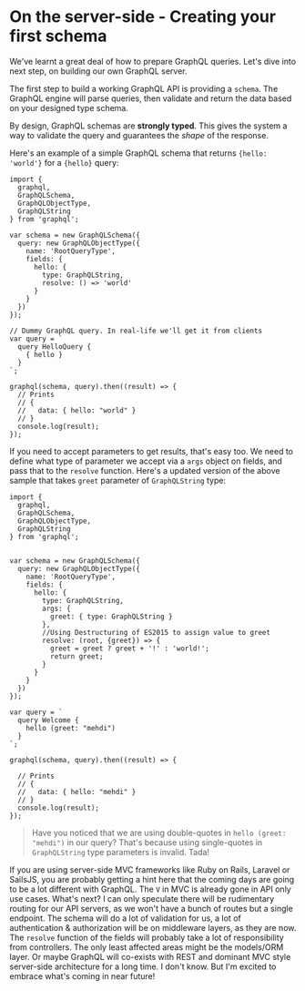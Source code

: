 # On the server-side - Creating your first schema

We've learnt a great deal of how to prepare GraphQL queries. Let's dive into next step, on building our own GraphQL server.

The first step to build a working GraphQL API is providing a `schema`. The GraphQL engine will parse queries, then validate and return the data based on your designed type schema.

By design, GraphQL schemas are **strongly typed**. This gives the system a way to validate the query and guarantees the *shape* of the response.

Here's an example of a simple GraphQL schema that returns `{hello: 'world'}` for a `{hello}` query:

```
import {
  graphql,
  GraphQLSchema,
  GraphQLObjectType,
  GraphQLString
} from 'graphql';

var schema = new GraphQLSchema({
  query: new GraphQLObjectType({
    name: 'RootQueryType',
    fields: {
      hello: {
        type: GraphQLString,
        resolve: () => 'world'
      }
    }
  })
});

// Dummy GraphQL query. In real-life we'll get it from clients
var query = `
  query HelloQuery {
    { hello }
  }
`;

graphql(schema, query).then((result) => {
  // Prints
  // {
  //   data: { hello: "world" }
  // }
  console.log(result);
});

```

If you need to accept parameters to get results, that's easy too. We need to define what type of parameter we accept via a `args` object on fields, and pass that to the `resolve` function. Here's a updated version of the above sample that takes `greet` parameter of `GraphQLString` type:

```
import {
  graphql,
  GraphQLSchema,
  GraphQLObjectType,
  GraphQLString
} from 'graphql';


var schema = new GraphQLSchema({
  query: new GraphQLObjectType({
    name: 'RootQueryType',
    fields: {
      hello: {
        type: GraphQLString,
        args: {
          greet: { type: GraphQLString }
        },
        //Using Destructuring of ES2015 to assign value to greet
        resolve: (root, {greet}) => {
          greet = greet ? greet + '!' : 'world!';
          return greet;
        }
      }
    }
  })
});

var query = `
  query Welcome {
    hello (greet: "mehdi")
  }
`;

graphql(schema, query).then((result) => {

  // Prints
  // {
  //   data: { hello: "mehdi" }
  // }
  console.log(result);
});

```

> Have you noticed that we are using double-quotes in `hello (greet: "mehdi")` in our query? That's because using single-quotes in `GraphQLString` type parameters is invalid. Tada!

If you are using server-side MVC frameworks like Ruby on Rails, Laravel or SailsJS, you are probably getting a hint here that the coming days are going to be a lot different with GraphQL. The `V` in MVC is already gone in API only use cases. What's next? I can only speculate there will be rudimentary routing for our API servers, as we won't have a bunch of routes but a single endpoint. The schema will do a lot of validation for us, a lot of authentication & authorization will be on middleware layers, as they are now. The `resolve` function of the fields will probably take a lot of responsibility from controllers. The only least affected areas might be the models/ORM layer. Or maybe GraphQL will co-exists with REST and dominant MVC style server-side architecture for a long time. I don't know. But I'm excited to embrace what's coming in near future!
